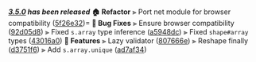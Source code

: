 _**[3.5.0](https://github.com/sapphiredev/shapeshift/compare/v3.4.1...v3.5.0) has been released**_
**🏠 Refactor**
⫸ Port net module for browser compatibility ([5f26e32](https://github.com/sapphiredev/shapeshift/commit/5f26e32b0f87d2b100ca13471d5835c0067ddee8))=
**🐛 Bug Fixes**
⫸ Ensure browser compatibility ([92d05d8](https://github.com/sapphiredev/shapeshift/commit/92d05d83c1fbab53f98f61219fb01d49fc031bae))
⫸ Fixed `s.array` type inference ([a5948dc](https://github.com/sapphiredev/shapeshift/commit/a5948dc67ce6a0ea73986d32084898a4ce0b9c3a))
⫸ Fixed `shape#array` types ([43016a0](https://github.com/sapphiredev/shapeshift/commit/43016a025b04a676d906758ed065d26a17231888))
**🚀 Features**
⫸ Lazy validator ([807666e](https://github.com/sapphiredev/shapeshift/commit/807666ef537c84d2e0f8bd9f4ce1a8060bfb3fb5))
⫸ Reshape finally ([d3751f6](https://github.com/sapphiredev/shapeshift/commit/d3751f6d3d99f415d797369f98158f932371e02c))
⫸ Add `s.array.unique` ([ad7af34](https://github.com/sapphiredev/shapeshift/commit/ad7af34eb811541253150b7ff0b58a6bd7200796))